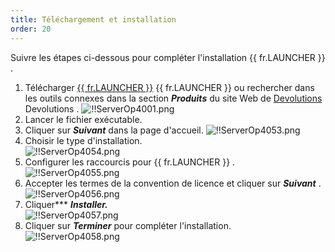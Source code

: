 ```yaml
---
title: Téléchargement et installation
order: 20
---
```

Suivre les étapes ci-dessous pour compléter l'installation {{ fr.LAUNCHER }} .  

1. Télécharger [{{ fr.LAUNCHER }}](https://devolutions.net/fr/launcher/download) {{ fr.LAUNCHER }} ou rechercher dans les outils connexes dans la section ***Produits*** du site Web de [Devolutions](https://devolutions.net/fr) Devolutions . 
![!!ServerOp4001.png](/img/fr/server/ServerOp4001.png) 
1. Lancer le fichier exécutable. 
1. Cliquer sur ***Suivant*** dans la page d'accueil. 
![!!ServerOp4053.png](/img/fr/server/ServerOp4053.png) 
1. Choisir le type d'installation.  
![!!ServerOp4054.png](/img/fr/server/ServerOp4054.png) 
1. Configurer les raccourcis pour {{ fr.LAUNCHER }} .  
![!!ServerOp4055.png](/img/fr/server/ServerOp4055.png) 
1. Accepter les termes de la convention de licence et cliquer sur ***Suivant*** .  
![!!ServerOp4056.png](/img/fr/server/ServerOp4056.png) 
1. Cliquer*** ***Installer.***  
![!!ServerOp4057.png](/img/fr/server/ServerOp4057.png)  
1. Cliquer sur ***Terminer*** pour compléter l'installation.  
![!!ServerOp4058.png](/img/fr/server/ServerOp4058.png) 

